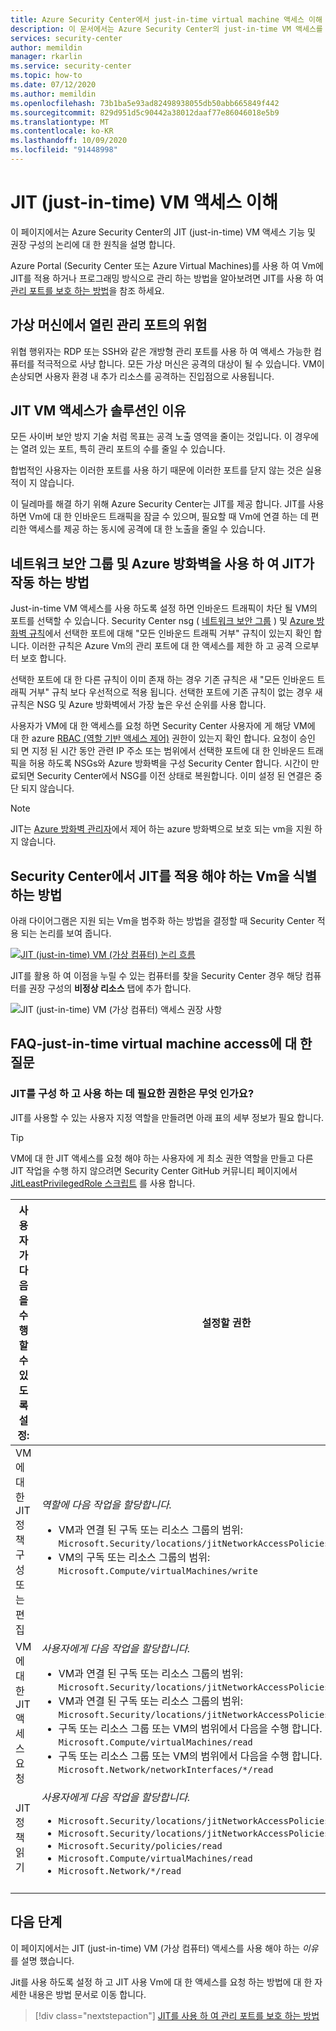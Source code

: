 ```yaml
---
title: Azure Security Center에서 just-in-time virtual machine 액세스 이해
description: 이 문서에서는 Azure Security Center의 just-in-time VM 액세스를 사용 하 여 Azure 가상 머신에 대 한 액세스를 제어 하는 방법을 설명 합니다.
services: security-center
author: memildin
manager: rkarlin
ms.service: security-center
ms.topic: how-to
ms.date: 07/12/2020
ms.author: memildin
ms.openlocfilehash: 73b1ba5e93ad82498938055db50abb665849f442
ms.sourcegitcommit: 829d951d5c90442a38012daaf77e86046018e5b9
ms.translationtype: MT
ms.contentlocale: ko-KR
ms.lasthandoff: 10/09/2020
ms.locfileid: "91448998"
---
```

# <a name="understanding-just-in-time-jit-vm-access"></a>JIT (just-in-time) VM 액세스 이해

이 페이지에서는 Azure Security Center의 JIT (just-in-time) VM 액세스 기능 및 권장 구성의 논리에 대 한 원칙을 설명 합니다.

Azure Portal (Security Center 또는 Azure Virtual Machines)를 사용 하 여 Vm에 JIT를 적용 하거나 프로그래밍 방식으로 관리 하는 방법을 알아보려면 JIT를 사용 하 여 [관리 포트를 보호 하는 방법](security-center-just-in-time.md)을 참조 하세요.


## <a name="the-risk-of-open-management-ports-on-a-virtual-machine"></a>가상 머신에서 열린 관리 포트의 위험

위협 행위자는 RDP 또는 SSH와 같은 개방형 관리 포트를 사용 하 여 액세스 가능한 컴퓨터를 적극적으로 사냥 합니다. 모든 가상 머신은 공격의 대상이 될 수 있습니다. VM이 손상되면 사용자 환경 내 추가 리소스를 공격하는 진입점으로 사용됩니다.



## <a name="why-jit-vm-access-is-the-solution"></a>JIT VM 액세스가 솔루션인 이유 

모든 사이버 보안 방지 기술 처럼 목표는 공격 노출 영역을 줄이는 것입니다. 이 경우에는 열려 있는 포트, 특히 관리 포트의 수를 줄일 수 있습니다.

합법적인 사용자는 이러한 포트를 사용 하기 때문에 이러한 포트를 닫지 않는 것은 실용적이 지 않습니다.

이 딜레마를 해결 하기 위해 Azure Security Center는 JIT를 제공 합니다. JIT를 사용 하면 Vm에 대 한 인바운드 트래픽을 잠글 수 있으며, 필요할 때 Vm에 연결 하는 데 편리한 액세스를 제공 하는 동시에 공격에 대 한 노출을 줄일 수 있습니다.



## <a name="how-jit-operates-with-network-security-groups-and-azure-firewall"></a>네트워크 보안 그룹 및 Azure 방화벽을 사용 하 여 JIT가 작동 하는 방법

Just-in-time VM 액세스를 사용 하도록 설정 하면 인바운드 트래픽이 차단 될 VM의 포트를 선택할 수 있습니다. Security Center nsg ( [네트워크 보안 그룹](https://docs.microsoft.com/azure/virtual-network/security-overview#security-rules) ) 및 [Azure 방화벽 규칙](https://docs.microsoft.com/azure/firewall/rule-processing)에서 선택한 포트에 대해 "모든 인바운드 트래픽 거부" 규칙이 있는지 확인 합니다. 이러한 규칙은 Azure Vm의 관리 포트에 대 한 액세스를 제한 하 고 공격 으로부터 보호 합니다. 

선택한 포트에 대 한 다른 규칙이 이미 존재 하는 경우 기존 규칙은 새 "모든 인바운드 트래픽 거부" 규칙 보다 우선적으로 적용 됩니다. 선택한 포트에 기존 규칙이 없는 경우 새 규칙은 NSG 및 Azure 방화벽에서 가장 높은 우선 순위를 사용 합니다.

사용자가 VM에 대 한 액세스를 요청 하면 Security Center 사용자에 게 해당 VM에 대 한 azure [RBAC (역할 기반 액세스 제어)](https://docs.microsoft.com/azure/role-based-access-control/role-assignments-portal) 권한이 있는지 확인 합니다. 요청이 승인 되 면 지정 된 시간 동안 관련 IP 주소 또는 범위에서 선택한 포트에 대 한 인바운드 트래픽을 허용 하도록 NSGs와 Azure 방화벽을 구성 Security Center 합니다. 시간이 만료되면 Security Center에서 NSG를 이전 상태로 복원합니다. 이미 설정 된 연결은 중단 되지 않습니다.

> [!NOTE]
> JIT는 [Azure 방화벽 관리자](https://docs.microsoft.com/azure/firewall-manager/overview)에서 제어 하는 azure 방화벽으로 보호 되는 vm을 지원 하지 않습니다.




## <a name="how-security-center-identifies-which-vms-should-have-jit-applied"></a>Security Center에서 JIT를 적용 해야 하는 Vm을 식별 하는 방법

아래 다이어그램은 지원 되는 Vm을 범주화 하는 방법을 결정할 때 Security Center 적용 되는 논리를 보여 줍니다. 

[![JIT (just-in-time) VM (가상 컴퓨터) 논리 흐름](media/just-in-time-explained/jit-logic-flow.png)](media/just-in-time-explained/jit-logic-flow.png#lightbox)

JIT를 활용 하 여 이점을 누릴 수 있는 컴퓨터를 찾을 Security Center 경우 해당 컴퓨터를 권장 구성의 **비정상 리소스** 탭에 추가 합니다. 

![JIT (just-in-time) VM (가상 컴퓨터) 액세스 권장 사항](./media/just-in-time-explained/unhealthy-resources.png)


## <a name="faq---questions-about-just-in-time-virtual-machine-access"></a>FAQ-just-in-time virtual machine access에 대 한 질문

### <a name="what-permissions-are-needed-to-configure-and-use-jit"></a>JIT를 구성 하 고 사용 하는 데 필요한 권한은 무엇 인가요?

JIT를 사용할 수 있는 사용자 지정 역할을 만들려면 아래 표의 세부 정보가 필요 합니다.

> [!TIP]
> VM에 대 한 JIT 액세스를 요청 해야 하는 사용자에 게 최소 권한 역할을 만들고 다른 JIT 작업을 수행 하지 않으려면 Security Center GitHub 커뮤니티 페이지에서 [JitLeastPrivilegedRole 스크립트](https://github.com/Azure/Azure-Security-Center/tree/master/Powershell%20scripts/JIT%20Custom%20Role) 를 사용 합니다.

| 사용자가 다음을 수행할 수 있도록 설정: | 설정할 권한|
| --- | --- |
| VM에 대 한 JIT 정책 구성 또는 편집 | *역할에 다음 작업을 할당합니다.*  <ul><li>VM과 연결 된 구독 또는 리소스 그룹의 범위:<br/> `Microsoft.Security/locations/jitNetworkAccessPolicies/write` </li><li> VM의 구독 또는 리소스 그룹의 범위: <br/>`Microsoft.Compute/virtualMachines/write`</li></ul> | 
|VM에 대한 JIT 액세스 요청 | *사용자에게 다음 작업을 할당합니다.*  <ul><li>VM과 연결 된 구독 또는 리소스 그룹의 범위:<br/>  `Microsoft.Security/locations/jitNetworkAccessPolicies/initiate/action` </li><li>VM과 연결 된 구독 또는 리소스 그룹의 범위:<br/>  `Microsoft.Security/locations/jitNetworkAccessPolicies/*/read` </li><li>  구독 또는 리소스 그룹 또는 VM의 범위에서 다음을 수행 합니다.<br/> `Microsoft.Compute/virtualMachines/read` </li><li>  구독 또는 리소스 그룹 또는 VM의 범위에서 다음을 수행 합니다.<br/> `Microsoft.Network/networkInterfaces/*/read` </li></ul>|
|JIT 정책 읽기| *사용자에게 다음 작업을 할당합니다.*  <ul><li>`Microsoft.Security/locations/jitNetworkAccessPolicies/read`</li><li>`Microsoft.Security/locations/jitNetworkAccessPolicies/initiate/action`</li><li>`Microsoft.Security/policies/read`</li><li>`Microsoft.Compute/virtualMachines/read`</li><li>`Microsoft.Network/*/read`</li>|
|||





## <a name="next-steps"></a>다음 단계

이 페이지에서는 JIT (just-in-time) VM (가상 컴퓨터) 액세스를 사용 해야 하는 _이유_ 를 설명 했습니다. 

Jit를 사용 하도록 설정 하 고 JIT 사용 Vm에 대 한 액세스를 요청 하는 방법에 대 한 자세한 내용은 방법 문서로 이동 합니다.

> [!div class="nextstepaction"]
> [JIT를 사용 하 여 관리 포트를 보호 하는 방법](security-center-just-in-time.md)
